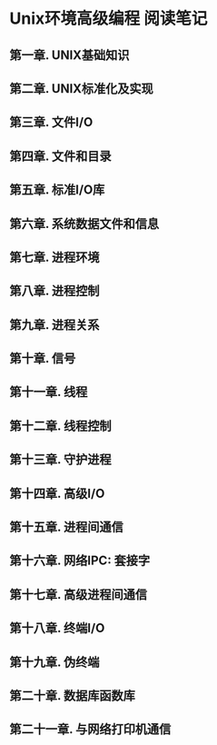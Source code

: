 # Unix环境高级编程 阅读笔记


## 第一章. UNIX基础知识


## 第二章. UNIX标准化及实现


## 第三章. 文件I/O 


## 第四章. 文件和目录


## 第五章. 标准I/O库


## 第六章. 系统数据文件和信息


## 第七章. 进程环境


## 第八章. 进程控制


## 第九章. 进程关系


## 第十章. 信号


## 第十一章. 线程


## 第十二章. 线程控制


## 第十三章. 守护进程


## 第十四章. 高级I/O 


## 第十五章. 进程间通信


## 第十六章. 网络IPC: 套接字


## 第十七章. 高级进程间通信


## 第十八章. 终端I/O 


## 第十九章. 伪终端


## 第二十章. 数据库函数库

## 第二十一章. 与网络打印机通信